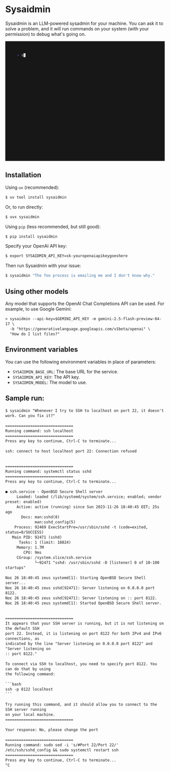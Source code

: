 # Sysaidmin

Sysaidmin is an LLM-powered sysadmin for your machine. You can ask it to solve
a problem, and it will run commands on your system (with your permission) to debug
what's going on.

![](misc/demo.gif)


## Installation

Using `uv` (recommended):

```bash session
$ uv tool install sysaidmin
```

Or, to run directly:

```bash session
$ uvx sysaidmin
```

Using `pip` (less recommended, but still good):

```bash session
$ pip install sysaidmin
```

Specify your OpenAI API key:

```bash session
$ export SYSAIDMIN_API_KEY=sk-youropenaiapikeygoeshere
```

Then run Sysaidmin with your issue:

```bash session
$ sysaidmin "The foo process is emailing me and I don't know why."
```


## Using other models

Any model that supports the OpenAI Chat Completions API can be used. For example, to use
Google Gemini:

```
> sysaidmin --api-key=$GEMINI_API_KEY -m gemini-2.5-flash-preview-04-17 \
  -b "https://generativelanguage.googleapis.com/v1beta/openai" \
  "How do I list files?"
```


## Environment variables

You can use the following environment variables in place of parameters:

* `SYSAIDMIN_BASE_URL`: The base URL for the service.
* `SYSAIDMIN_API_KEY`: The API key.
* `SYSAIDMIN_MODEL`: The model to use.

## Sample run:

    $ sysaidmin "Whenever I try to SSH to localhost on port 22, it doesn't work. Can you fix it?"

    ==============================
    Running command: ssh localhost
    ==============================
    Press any key to continue, Ctrl-C to terminate...

    ssh: connect to host localhost port 22: Connection refused


    ==============================
    Running command: systemctl status sshd
    ==============================
    Press any key to continue, Ctrl-C to terminate...

    ● ssh.service - OpenBSD Secure Shell server
         Loaded: loaded (/lib/systemd/system/ssh.service; enabled; vendor preset: enabled)
         Active: active (running) since Sun 2023-11-26 18:40:45 EET; 25s ago
           Docs: man:sshd(8)
                 man:sshd_config(5)
        Process: 92469 ExecStartPre=/usr/sbin/sshd -t (code=exited, status=0/SUCCESS)
       Main PID: 92471 (sshd)
          Tasks: 1 (limit: 18824)
         Memory: 1.7M
            CPU: 9ms
         CGroup: /system.slice/ssh.service
                 └─92471 "sshd: /usr/sbin/sshd -D [listener] 0 of 10-100 startups"

    Νοε 26 18:40:45 zeus systemd[1]: Starting OpenBSD Secure Shell server...
    Νοε 26 18:40:45 zeus sshd[92471]: Server listening on 0.0.0.0 port 8122.
    Νοε 26 18:40:45 zeus sshd[92471]: Server listening on :: port 8122.
    Νοε 26 18:40:45 zeus systemd[1]: Started OpenBSD Secure Shell server.


    ==============================
    It appears that your SSH server is running, but it is not listening on the default SSH
    port 22. Instead, it is listening on port 8122 for both IPv4 and IPv6 connections, as
    indicated by the line "Server listening on 0.0.0.0 port 8122" and "Server listening on
    :: port 8122."

    To connect via SSH to localhost, you need to specify port 8122. You can do that by using
    the following command:

    ```bash
    ssh -p 8122 localhost
    ```

    Try running this command, and it should allow you to connect to the SSH server running
    on your local machine.
    ==============================

    Your response: No, please change the port

    ==============================
    Running command: sudo sed -i 's/#Port 22/Port 22/' /etc/ssh/sshd_config && sudo systemctl restart ssh
    ==============================
    Press any key to continue, Ctrl-C to terminate...
    ^C
